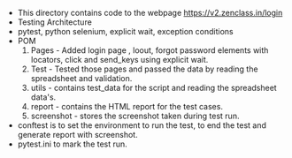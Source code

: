 * This directory contains code to the webpage https://v2.zenclass.in/login
* Testing Architecture
* pytest, python selenium, explicit wait, exception conditions
* POM
  1. Pages - Added login page , loout, forgot password elements with locators, click and send_keys using explicit wait.
  2. Test - Tested those pages and passed the data by reading the spreadsheet and validation.
  3. utils - contains test_data for the script and reading the spreadsheet data's.
  4. report - contains the HTML report for the test cases.
  5. screenshot - stores the screenshot taken during test run.
* conftest is to set the environment to run the test, to end the test and generate report with screenshot.
* pytest.ini to mark the test run.
